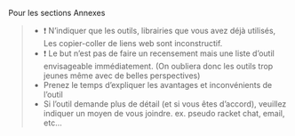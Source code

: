 
Pour les sections Annexes

> -	:exclamation: N’indiquer que les outils, librairies que vous avez déjà utilisés, Les copier-coller de liens web sont inconstructif.
> - :exclamation: Le but n’est pas de faire un recensement mais une liste d’outil envisageable immédiatement. (On oubliera donc les outils trop jeunes même avec de belles perspectives)
> -	Prenez le temps d’expliquer les avantages et inconvénients de l’outil
> -	Si l’outil demande plus de détail (et si vous êtes d’accord), veuillez indiquer un moyen de vous joindre. ex. pseudo racket chat, email, etc…
